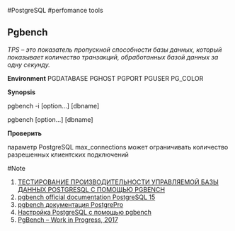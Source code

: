 
\#PostgreSQL \#perfomance tools
## Pgbench

*TPS – это показатель пропускной способности базы данных, который показывает количество транзакций, обработанных базой данных за одну секунду.*

**Environment**
PGDATABASE
PGHOST
PGPORT
PGUSER
PG_COLOR 

**Synopsis**

pgbench -i [option...] [dbname]

pgbench [option...] [dbname]

**Проверить** 

параметр PostgreSQL max_connections может ограничивать количество разрешенных клиентских подключений

\#Note 

  1. [ТЕСТИРОВАНИЕ ПРОИЗВОДИТЕЛЬНОСТИ УПРАВЛЯЕМОЙ БАЗЫ ДАННЫХ POSTGRESQL С ПОМОЩЬЮ PGBENCH](https://www.8host.com/blog/testirovanie-proizvoditelnosti-upravlyaemoj-bazy-dannyx-postgresql-s-pomoshhyu-pgbench/)
  2. [pgbench official documentation PostgreSQL 15](https://www.postgresql.org/docs/15/pgbench.html)
  3. [pgbench документация PostgrePro ](https://postgrespro.ru/docs/postgrespro/15/pgbench)
  4.  [Настройка PostgreSQL с помощью pgbench](https://coderlessons.com/articles/programmirovanie/nastroika-postgresql-s-pomoshchiu-pgbench)
  5.  [PgBench – Work in Progress, 2017](https://www.cri.ensmp.fr/~coelho/cours/si/pgbench_wip_handout.pdf)
